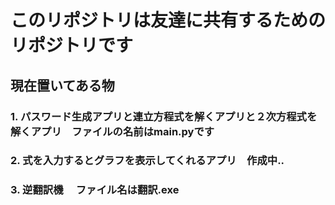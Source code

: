 # このリポジトリは友達に共有するためのリポジトリです

## 現在置いてある物

### 1. パスワード生成アプリと連立方程式を解くアプリと２次方程式を解くアプリ　ファイルの名前はmain.pyです

### 2. 式を入力するとグラフを表示してくれるアプリ　作成中..

### 3. 逆翻訳機　 ファイル名は翻訳.exe
